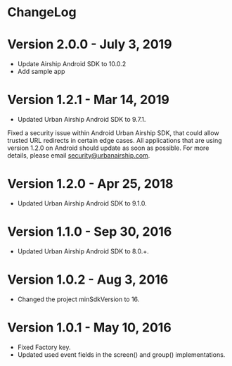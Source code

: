 ChangeLog
=========

Version 2.0.0 - July 3, 2019
============================
- Update Airship Android SDK to 10.0.2
- Add sample app

Version 1.2.1 - Mar 14, 2019
==============================
- Updated Urban Airship Android SDK to 9.7.1.

Fixed a security issue within Android Urban Airship SDK, that could allow trusted
URL redirects in certain edge cases. All applications that are using version 1.2.0
on Android should update as soon as possible. For more details, please email
security@urbanairship.com.

Version 1.2.0 - Apr 25, 2018
==============================
- Updated Urban Airship Android SDK to 9.1.0.

Version 1.1.0 - Sep 30, 2016
=============================
- Updated Urban Airship Android SDK to 8.0.+.

Version 1.0.2 - Aug 3, 2016
============================
- Changed the project minSdkVersion to 16.

Version 1.0.1 - May 10, 2016
============================
- Fixed Factory key.
- Updated used event fields in the screen() and group() implementations.
